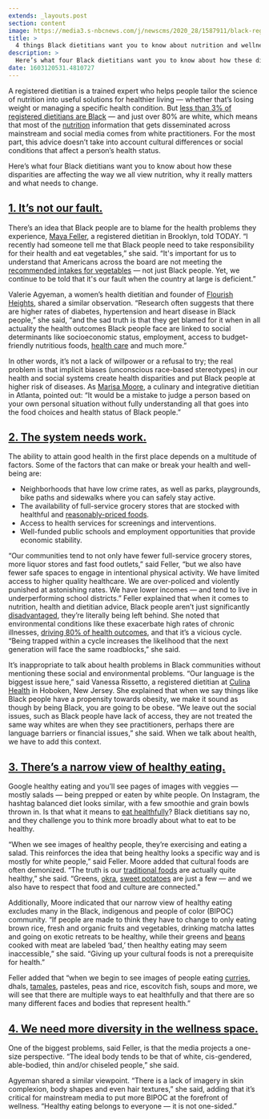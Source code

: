 ```yaml
--- 
extends: _layouts.post 
section: content 
image: https://media3.s-nbcnews.com/j/newscms/2020_28/1587911/black-registered-dietitians-main-jc-200701_910f621bdee7aca570971e79c84d58e2.social_share_1200x630_center.jpg 
title: > 
  4 things Black dietitians want you to know about nutrition and wellness 
description: > 
  Here’s what four Black dietitians want you to know about how these disparities are affecting the way we all view nutrition, why it really matters and what needs to change.There’s an idea that Black people are to blame for the health problems they experience, Maya Feller, a registered dietitian in Brooklyn, told TODAY.“Our language is the biggest issue here,” said Vanessa Rissetto, a registered dietitian at Culina Health in Hoboken, New Jersey.Google healthy eating and you’ll see pages of images with veggies — mostly salads — being prepped or eaten by white people.Additionally, Moore indicated that our narrow view of healthy eating excludes many in the Black, indigenous and people of color (BIPOC) community. 
date: 1603120531.4810727 
--- 
```

<div><p class="endmarkEnabled">A registered dietitian is a trained expert who helps people tailor the science of nutrition into useful solutions for healthier living &#8212; whether that&#8217;s losing weight or managing a specific health condition. But <a href="https://www.cdrnet.org/registry-statistics-new?id=1779&amp;actionxm=ByDemographics">less than 3% of registered dietitians are Black</a> &#8212; and just over 80% are white, which means that most of the <a href="https://www.today.com/health/covid-19-diet-nutrition-doctor-shares-advice-lower-coronavirus-risk-t180381" target="_blank">nutrition</a> information that gets disseminated across mainstream and social media comes from white practitioners. For the most part, this advice doesn&#8217;t take into account cultural differences or social conditions that affect a person&#8217;s health status.</p><p class="endmarkEnabled">Here&#8217;s what four Black dietitians want you to know about how these disparities are affecting the way we all view nutrition, why it really matters and what needs to change.</p><a href="/health/black-dietitians-say-4-things-you-should-know-about-nutrition-t187200#anchor-1Itsnotourfault" id="anchor-1Itsnotourfault" class="scrollLink"><h2 class="">1. It&#8217;s not our fault.</h2></a><p class="endmarkEnabled">There&#8217;s an idea that Black people are to blame for the health problems they experience, <a href="https://mayafellernutrition.com/">Maya Feller</a>, a registered dietitian in Brooklyn, told TODAY. &#8220;I recently had someone tell me that Black people need to take responsibility for their health and eat vegetables,&#8221; she said. &#8220;It's important for us to understand that Americans across the board are not meeting the <a href="https://www.cdc.gov/mmwr/volumes/66/wr/mm6645a1.htm?s_cid=mm6645a1_w">recommended intakes for vegetables</a> &#8212; not just Black people. Yet, we continue to be told that it's our fault when the country at large is deficient.&#8221;</p><p class="endmarkEnabled">Valerie Agyeman, a women&#8217;s health dietitian and founder of <a href="http://www.flourishheights.com/">Flourish Heights</a>, shared a similar observation. &#8220;Research often suggests that there are higher rates of diabetes, hypertension and heart disease in Black people,&#8221; she said, &#8220;and the sad truth is that they get blamed for it when in all actuality the health outcomes Black people face are linked to social determinants like socioeconomic status, employment, access to budget-friendly nutritious foods, <a href="https://www.today.com/health/death-sha-asia-washington-sheds-light-racial-disparities-black-mothers-t186898" target="_blank">health care</a> and much more.&#8221;</p><p></p><p id="taboolaReadMoreBelow"></p><p class="endmarkEnabled">In other words, it&#8217;s not a lack of willpower or a refusal to try; the real problem is that implicit biases (unconscious race-based stereotypes) in our health and social systems create health disparities and put Black people at higher risk of diseases. As <a href="http://marisamoore.com/">Marisa Moore</a>, a culinary and integrative dietitian in Atlanta, pointed out: &#8220;It would be a mistake to judge a person based on your own personal situation without fully understanding all that goes into the food choices and health status of Black people.&#8221;</p><a href="/health/black-dietitians-say-4-things-you-should-know-about-nutrition-t187200#anchor-2Thesystemneedswork" id="anchor-2Thesystemneedswork" class="scrollLink"><h2 class="">2. The system needs work.</h2></a><p class="endmarkEnabled">The ability to attain good health in the first place depends on a multitude of factors. Some of the factors that can make or break your health and well-being are:</p><p></p><ul class=""><li>Neighborhoods that have low crime rates, as well as parks, playgrounds, bike paths and sidewalks where you can safely stay active.</li><li>The availability of full-service grocery stores that are stocked with healthful and <a href="https://www.today.com/health/best-healthy-snacks-reach-when-money-tight-t181923" target="_blank">reasonably-priced foods</a>.</li><li>Access to health services for screenings and interventions.</li><li>Well-funded public schools and employment opportunities that provide economic stability.</li></ul><p class="endmarkEnabled">&#8220;Our communities tend to not only have fewer full-service grocery stores, more liquor stores and fast food outlets,&#8221; said Feller, &#8220;but we also have fewer safe spaces to engage in intentional physical activity. We have limited access to higher quality healthcare. We are over-policed and violently punished at astonishing rates. We have lower incomes &#8212; and tend to live in underperforming school districts.&#8221; Feller explained that when it comes to nutrition, health and dietitian advice, Black people aren&#8217;t just significantly <a href="https://www.today.com/health/being-black-disabled-woman-means-self-advocacy-t186708" target="_blank">disadvantaged</a>, they&#8217;re literally being left behind. She noted that environmental conditions like these exacerbate high rates of chronic illnesses, <a href="https://nam.edu/social-determinants-of-health-101-for-health-care-five-plus-five/">driving 80% of health outcomes</a>, and that it&#8217;s a vicious cycle. &#8220;Being trapped within a cycle increases the likelihood that the next generation will face the same roadblocks,&#8221; she said.</p><p class="endmarkEnabled">It&#8217;s inappropriate to talk about health problems in Black communities without mentioning these social and environmental problems. &#8220;Our language is the biggest issue here,&#8221; said Vanessa Rissetto, a registered dietitian at <a href="http://www.culinahealth.com/">Culina Health</a> in Hoboken, New Jersey. She explained that when we say things like Black people have a propensity towards obesity, we make it sound as though by being Black, you are going to be obese. &#8220;We leave out the social issues, such as Black people have lack of access, they are not treated the same way whites are when they see practitioners, perhaps there are language barriers or financial issues,&#8221; she said. When we talk about health, we have to add this context.</p><a href="/health/black-dietitians-say-4-things-you-should-know-about-nutrition-t187200#anchor-3Theresanarrowviewofhealthyeating" id="anchor-3Theresanarrowviewofhealthyeating" class="scrollLink"><h2 class="">3. There&#8217;s a narrow view of healthy eating.</h2></a><p class="endmarkEnabled">Google healthy eating and you&#8217;ll see pages of images with veggies &#8212; mostly salads &#8212; being prepped or eaten by white people. On Instagram, the hashtag balanced diet looks similar, with a few smoothie and grain bowls thrown in. Is that what it means to <a href="https://www.today.com/health/question-i-get-most-dietitian-should-i-do-cleanse-t164590" target="_blank">eat healthfully</a>? Black dietitians say no, and they challenge you to think more broadly about what to eat to be healthy.</p><p></p><p class="endmarkEnabled">&#8220;When we see images of healthy people, they&#8217;re exercising and eating a salad. This reinforces the idea that being healthy looks a specific way and is mostly for white people,&#8221; said Feller. Moore added that cultural foods are often demonized. &#8220;The truth is our <a href="https://www.today.com/recipes/jamaican-seafood-pepper-pot-recipe-t171948" target="_blank">traditional foods</a> are actually quite healthy,&#8221; she said. &#8220;Greens, <a href="https://www.today.com/recipes/tujague-s-creole-gumbo-t102801" target="_blank">okra</a>, <a href="https://www.today.com/recipes/al-roker-s-mom-s-sweet-potato-poon-recipe-t142809" target="_blank">sweet potatoes</a> are just a few &#8212; and we also have to respect that food and culture are connected."</p><p class="endmarkEnabled">Additionally, Moore indicated that our narrow view of healthy eating excludes many in the Black, indigenous and people of color (BIPOC) community. &#8220;If people are made to think they have to change to only eating brown rice, fresh and organic fruits and vegetables, drinking matcha lattes and going on exotic retreats to be healthy, while their greens and <a href="https://www.today.com/health/can-packaged-foods-be-healthy-dietitian-what-look-t163149" target="_blank">beans</a> cooked with meat are labeled &#8216;bad,&#8217; then healthy eating may seem inaccessible,&#8221; she said. &#8220;Giving up your cultural foods is not a prerequisite for health.&#8221;</p><p class="endmarkEnabled">Feller added that &#8220;when we begin to see images of people eating <a href="https://www.today.com/recipes/easy-vegetable-coconut-curry-rice-recipe-t175599" target="_blank">curries</a>, dhals, <a href="https://www.today.com/video/hot-dish-tamales-are-truly-gourmet-at-this-los-angeles-hot-spot-699867203883" target="_blank">tamales</a>, pasteles, peas and rice, escovitch fish, soups and more, we will see that there are multiple ways to eat healthfully and that there are so many different faces and bodies that represent health.&#8221;</p><a href="/health/black-dietitians-say-4-things-you-should-know-about-nutrition-t187200#anchor-4Weneedmorediversityinthewellnessspace" id="anchor-4Weneedmorediversityinthewellnessspace" class="scrollLink"><h2 class="">4. We need more diversity in the wellness space.</h2></a><p class="endmarkEnabled">One of the biggest problems, said Feller, is that the media projects a one-size perspective. &#8220;The ideal body tends to be that of white, cis-gendered, able-bodied, thin and/or chiseled people,&#8221; she said.</p><p></p><p class="endmarkEnabled">Agyeman shared a similar viewpoint. &#8220;There is a lack of imagery in skin complexion, body shapes and even hair textures,&#8221; she said, adding that it&#8217;s critical for mainstream media to put more BIPOC at the forefront of wellness. &#8220;Healthy eating belongs to everyone &#8212; it is not one-sided.&#8221;</p></div>